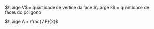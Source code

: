 $\Large V$ = quantidade de vertíce da face
$\Large F$ = quantidade de faces do poligono

$\Large A = \frac{V.F}{2}$
